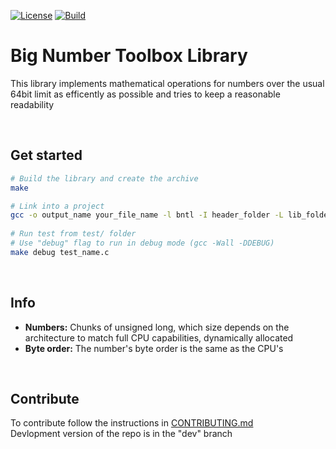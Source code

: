 [![License](https://img.shields.io/github/license/Zambo-dev/big-number-toolbox-library?style=flat-square)](./LICENSE)
[![Build](https://github.com/Zambo-dev/big-number-toolbox-library/actions/workflows/compile.yml/badge.svg)](https://github.com/Zambo-dev/big-number-toolbox-library/actions/workflows/compile.yml)
<!--[![Language grade: C/C++](https://img.shields.io/lgtm/grade/cpp/g/Zambo-dev/big-number-toolbox-library.svg?logo=lgtm&logoWidth=18)](https://lgtm.com/projects/g/Zambo-dev/big-number-toolbox-library/context:cpp)
-->
# Big Number Toolbox Library

This library implements mathematical operations for numbers over the usual 64bit limit as efficently as possible and tries to keep a reasonable readability

<br>

## Get started
```bash
# Build the library and create the archive
make

# Link into a project
gcc -o output_name your_file_name -l bntl -I header_folder -L lib_folder
    
# Run test from test/ folder
# Use "debug" flag to run in debug mode (gcc -Wall -DDEBUG)
make debug test_name.c
```

<br>

## Info
- **Numbers:** Chunks of unsigned long, which size depends on the architecture to match full CPU capabilities, dynamically allocated
- **Byte order:** The number's byte order is the same as the CPU's

<br>

## Contribute
To contribute follow the instructions in [CONTRIBUTING.md](./CONTRIBUTING.md)<br>
Devlopment version of the repo is in the "dev" branch
